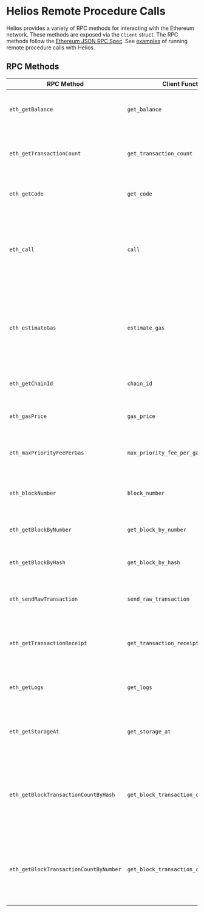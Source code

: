 # Helios Remote Procedure Calls

Helios provides a variety of RPC methods for interacting with the Ethereum network. These methods are exposed via the `Client` struct.  The RPC methods follow the [Ethereum JSON RPC Spec](https://ethereum.github.io/execution-apis/api-documentation). See [examples](./examples/readme.rs) of running remote procedure calls with Helios.

## RPC Methods

| RPC Method | Client Function | Description | Example |
| ---------- | --------------- | ----------- | ------- |
| `eth_getBalance` | `get_balance` | Returns the balance of the account given an address. | `client.get_balance(&self, address: &str, block: BlockTag)` |
| `eth_getTransactionCount` | `get_transaction_count` | Returns the number of transactions sent from the given address. | `client.get_transaction_count(&self, address: &str, block: BlockTag)` |
| `eth_getCode` | `get_code` | Returns the code at a given address. | `client.get_code(&self, address: &str, block: BlockTag)` |
| `eth_call` | `call` | Executes a new message call immediately without creating a transaction on the blockchain. | `client.call(&self, opts: CallOpts, block: BlockTag)` |
| `eth_estimateGas` | `estimate_gas` | Generates and returns an estimate of how much gas is necessary to allow the transaction to complete. | `client.estimate_gas(&self, opts: CallOpts)` |
| `eth_getChainId` | `chain_id` | Returns the chain ID of the current network. | `client.chain_id(&self)` |
| `eth_gasPrice` | `gas_price` | Returns the current price per gas in wei. | `client.gas_price(&self)` |
| `eth_maxPriorityFeePerGas` | `max_priority_fee_per_gas` | Returns the current max priority fee per gas in wei. | `client.max_priority_fee_per_gas(&self)` |
| `eth_blockNumber` | `block_number` | Returns the number of the most recent block. | `client.block_number(&self)` |
| `eth_getBlockByNumber` | `get_block_by_number` | Returns the information of a block by number. | `get_block_by_number(&self, block: BlockTag, full_tx: bool)` |
| `eth_getBlockByHash` | `get_block_by_hash` | Returns the information of a block by hash. | `get_block_by_hash(&self, hash: &str, full_tx: bool)` |
| `eth_sendRawTransaction` | `send_raw_transaction` | Submits a raw transaction to the network. | `client.send_raw_transaction(&self, bytes: &str)` |
| `eth_getTransactionReceipt` | `get_transaction_receipt` | Returns the receipt of a transaction by transaction hash. | `client.get_transaction_receipt(&self, hash: &str)` |
| `eth_getLogs` | `get_logs` | Returns an array of logs matching the filter. | `client.get_logs(&self, filter: Filter)` |
| `eth_getStorageAt` | `get_storage_at` | Returns the value from a storage position at a given address. | `client.get_storage_at(&self, address: &str, slot: H256, block: BlockTag)` |
| `eth_getBlockTransactionCountByHash` | `get_block_transaction_count_by_hash` | Returns the number of transactions in a block from a block matching the transaction hash. | `client.get_block_transaction_count_by_hash(&self, hash: &str)` |
| `eth_getBlockTransactionCountByNumber` | `get_block_transaction_count_by_number` | Returns the number of transactions in a block from a block matching the block number. | `client.get_block_transaction_count_by_number(&self, block: BlockTag)` |